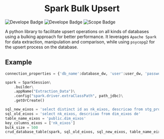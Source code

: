 <h1 align="center"> Spark Bulk Upsert</h1>

![Develope Badge](https://img.shields.io/badge/pyspark-3.5.3-blue)
![Develope Badge](https://img.shields.io/badge/psycopg2-2.9.9-blue)
![Scope Badge](https://img.shields.io/badge/upsert-red)

A python library to facilitate upsert operations on all kinds of databases using a bulking approach for better performance. It leverages ```Apache Spark``` for data extraction, manipulation and comparison, while using ```psycopg2``` for the upsert process on the database.


<h2 align="left">Example</h2>

```python
connection_properties = {'db_name':database_dw, 'user':user_dw, 'password':password_dw, 'host':host_dw, 'port':port_dw, 'driver': driver}

spark = SparkSession\
    .builder\
    .appName("Extraction_Data")\
    .config("spark.driver.extraClassPath", path_jdbc)\
    .getOrCreate()

sql_new_eixos = 'select distinct id as nk_eixos, descricao from stg_projeto_investimento_eixos'
sql_old_eixos = 'select nk_eixos, descricao from dim_eixos de'
table_name_eixos = 'public.dim_eixos'
key_columns_eixos = ['nk_eixos']
bulk_size = 500
crud_database_table(spark, sql_old_eixos, sql_new_eixos, table_name_eixos, key_columns_eixos, connection_properties, bulk_size)
```
